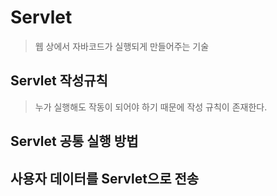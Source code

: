 # Servlet

> 웹 상에서 자바코드가 실행되게 만들어주는 기술

## Servlet 작성규칙

> 누가 실행해도 작동이 되어야 하기 때문에 작성 규칙이 존재한다.



## Servlet 공통 실행 방법

## 사용자 데이터를 Servlet으로 전송

